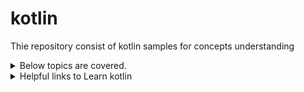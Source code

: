 # kotlin

Thie repository consist of kotlin samples for concepts understanding 
<Details>
  <Summary>Below topics are covered.</Summary>

:white_check_mark: [IntellIj Setup and Kotlin Plugin Installation Video](https://youtu.be/Z4zqShyciIw)

:white_medium_square: Basics Of Kotlin:-

:white_medium_square: OOPs:-

:white_medium_square: Playing with List:-
</Details>
<Details>
<Summary>Helpful links to Learn kotlin</Summary>
  
  1. [Learner Guide for JetBrains Academy](https://plugins.jetbrains.com/plugin/10081-jetbrains-academy/docs/learner-start-guide.html?section=Kotlin%20Koans):- This is plugin provided with Intellij IDEA and Android Studio, Once installed one can start their course and play around it. You can also check my youtube video on how to do set up [here]()
  
  2. [Kotlin By Example](https://play.kotlinlang.org/byExample/01_introduction/01_Hello%20world):- You can play on web no IDE required.
  
  3. [Kotlin Koans](https://play.kotlinlang.org/koans/overview):- Another plugin with around same functionality to play with.
  
  4. [Kotlin Learning Tracks](https://hyperskill.org/tracks?category=4&utm_source=jbkotlin_hs&utm_medium=referral&utm_campaign=kotlinlang-docs&utm_content=button_1&utm_term=22.03.23&_ga=2.204983250.376689933.1695708117-2110885948.1695708117&_gl=1%2a1tpthjs%2a_ga%2aMjExMDg4NTk0OC4xNjk1NzA4MTE3%2a_ga_9J976DJZ68%2aMTY5NTcwODExNi4xLjEuMTY5NTcwOTAwMi4wLjAuMA..):- If you wish learn more about any specific domain like Androdid, backend services, api please go through this courses.
  
  5. [Hands on Training](https://kotlinlang.org/docs/kotlin-hands-on.html#building-web-applications-with-spring-boot-and-kotlin):- Check on projects for hands on training around it.
  
  6. [Kotlin Tips](https://kotlinlang.org/docs/kotlin-tips.html):- Explicitly added some tips by jetbrain kotlin team to help you code in Kotlin in a more efficient and idiomatic way. You can watch it on youtube [here](https://www.youtube.com/channel/UCP7uiEZIqci43m22KDl0sNw).
  
  7. [Kotlin Books](https://kotlinlang.org/docs/books.html):- List of books provided by kotlin team which you can read to master yourself, I am not a book worm, so can't recommend currently but if you wish please give a look and do let me know your experience with it.
  
  8. [Advent of Code Puzzle](https://kotlinlang.org/docs/advent-of-code.html):- Nice small puzzle which you can try as a beginner after compleetion on list related operations. As of today it seems they did have it for 2022 not sure if they will have for 2023.
  
  9. [Learning Material Overview](https://kotlinlang.org/docs/learning-materials-overview.html):- You can always do cheeck this link for any further updates, I will keep on updating here, but if I miss you can catch it there.
</Details>
